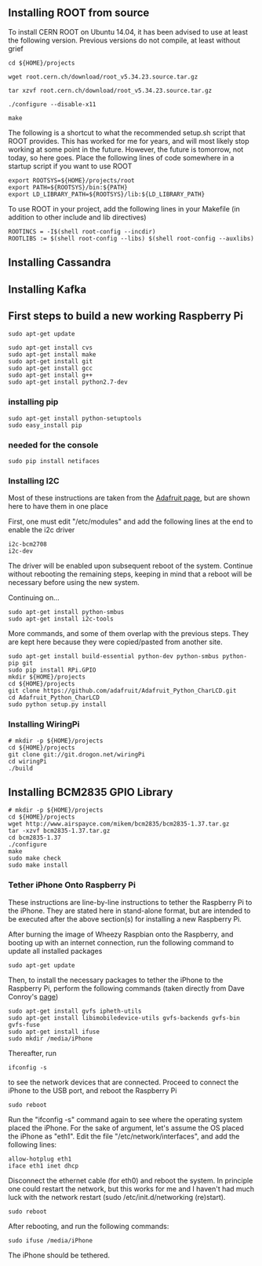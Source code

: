 ## Installing ROOT from source

To install CERN ROOT on Ubuntu 14.04, it has been advised to use at least the following version.
Previous versions do not compile, at least without grief

    cd ${HOME}/projects
    
    wget root.cern.ch/download/root_v5.34.23.source.tar.gz
    
    tar xzvf root.cern.ch/download/root_v5.34.23.source.tar.gz
    
    ./configure --disable-x11
    
    make

The following is a shortcut to what the recommended setup.sh script that ROOT provides. 
This has worked for me for years, and will most likely stop working at some point in the future.
However, the future is tomorrow, not today, so here goes. 
Place the following lines of code somewhere in a startup script if you want to use ROOT

    export ROOTSYS=${HOME}/projects/root
    export PATH=${ROOTSYS}/bin:${PATH}
    export LD_LIBRARY_PATH=${ROOTSYS}/lib:${LD_LIBRARY_PATH}

To use ROOT in your project, add the following lines in your Makefile 
(in addition to other include and lib directives)

    ROOTINCS = -I$(shell root-config --incdir)
    ROOTLIBS := $(shell root-config --libs) $(shell root-config --auxlibs)
    
## Installing Cassandra

## Installing Kafka

## First steps to build a new working Raspberry Pi

    sudo apt-get update

    sudo apt-get install cvs
    sudo apt-get install make
    sudo apt-get install git
    sudo apt-get install gcc
    sudo apt-get install g++
    sudo apt-get install python2.7-dev

### installing pip

    sudo apt-get install python-setuptools
    sudo easy_install pip
    
### needed for the console

    sudo pip install netifaces
    
### Installing I2C

Most of these instructions are taken from the [Adafruit page](https://learn.adafruit.com/adafruit-16x2-character-lcd-plus-keypad-for-raspberry-pi/usage), 
but are shown here to have them in one place

First, one must edit "/etc/modules" and add the following lines at the end to enable the i2c driver

    i2c-bcm2708
    i2c-dev

The driver will be enabled upon subsequent reboot of the system.
Continue without rebooting the remaining steps, 
keeping in mind that a reboot will be necessary before using the new system.

Continuing on...

    sudo apt-get install python-smbus
    sudo apt-get install i2c-tools

More commands, and some of them overlap with the previous steps.
They are kept here because they were copied/pasted from another site.

    sudo apt-get install build-essential python-dev python-smbus python-pip git
    sudo pip install RPi.GPIO
    mkdir ${HOME}/projects
    cd ${HOME}/projects
    git clone https://github.com/adafruit/Adafruit_Python_CharLCD.git
    cd Adafruit_Python_CharLCD
    sudo python setup.py install

### Installing WiringPi

    # mkdir -p ${HOME}/projects
    cd ${HOME}/projects
    git clone git://git.drogon.net/wiringPi
    cd wiringPi
    ./build

## Installing BCM2835 GPIO Library

    # mkdir -p ${HOME}/projects
    cd ${HOME}/projects
    wget http://www.airspayce.com/mikem/bcm2835/bcm2835-1.37.tar.gz
    tar -xzvf bcm2835-1.37.tar.gz
    cd bcm2835-1.37
    ./configure
    make
    sudo make check
    sudo make install

### Tether iPhone Onto Raspberry Pi

These instructions are line-by-line instructions to tether the Raspberry Pi to the iPhone.
They are stated here in stand-alone format,
but are intended to be executed after the above section(s) for installing a new Raspberry Pi.

After burning the image of Wheezy Raspbian onto the Raspberry, 
and booting up with an internet connection,
run the following command to update all installed packages

    sudo apt-get update
    
Then, to install the necessary packages to tether the iPhone to the Raspberry Pi,
perform the following commands (taken directly from Dave Conroy's [page](http://www.daveconroy.com/how-to-tether-your-raspberry-pi-with-your-iphone-5/))

    sudo apt-get install gvfs ipheth-utils
    sudo apt-get install libimobiledevice-utils gvfs-backends gvfs-bin gvfs-fuse
    sudo apt-get install ifuse
    sudo mkdir /media/iPhone
    
Thereafter, run

    ifconfig -s
    
to see the network devices that are connected. 
Proceed to connect the iPhone to the USB port,
and reboot the Raspberry Pi

    sudo reboot
    
Run the "ifconfig -s" command again to see where the operating system placed the iPhone.
For the sake of argument, let's assume the OS placed the iPhone as "eth1".
Edit the file "/etc/network/interfaces", and add the following lines:

    allow-hotplug eth1
    iface eth1 inet dhcp

Disconnect the ethernet cable (for eth0) and reboot the system.
In principle one could restart the network,
but this works for me and I haven't had much luck with the network restart (sudo /etc/init.d/networking (re)start).

    sudo reboot
    
After rebooting,  and run the following commands:

    sudo ifuse /media/iPhone
    
The iPhone should be tethered.



